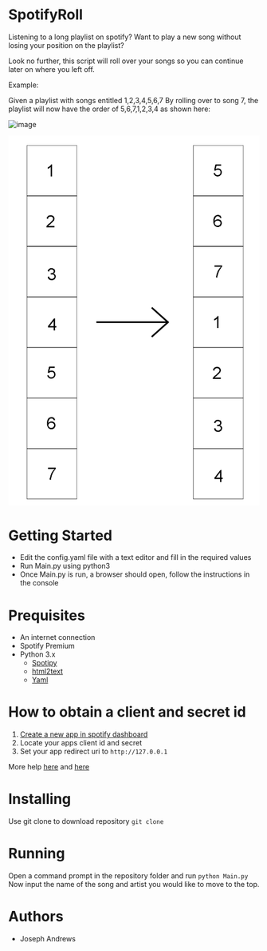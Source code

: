 # SpotifyRoll

Listening to a long playlist on spotify?
Want to play a new song without losing your position on the playlist?

Look no further, this script will roll over your songs so you can continue later on where you left off.

Example:

Given a playlist with songs entitled 1,2,3,4,5,6,7
By rolling over to song 7, the playlist will now have the order of 5,6,7,1,2,3,4 as shown here:


![image](https://croatia.hr/sites/default/files/styles/image_full_width/public/2017-08/02_01_slide_nature.jpg?itok=ItAHmLlp)

![image](https://raw.githubusercontent.com/Joseph-33/SpotifyRoll/master/Boxes.png?raw=True)




# Getting Started
- Edit the config.yaml file with a text editor and fill in the required values
- Run Main.py using python3
- Once Main.py is run, a browser should open, follow the instructions in the console

# Prequisites
- An internet connection
- Spotify Premium
- Python 3.x
  - [Spotipy](https://pypi.org/project/spotipy/)
  - [html2text](https://pypi.org/project/html2text/)
  - [Yaml](https://pypi.org/project/PyYAML/)

# How to obtain a client and secret id
1. [Create a new app in spotify dashboard](https://developer.spotify.com/dashboard/applications)
2. Locate your apps client id and secret
3. Set your app redirect uri to `http://127.0.0.1`

More help [here](https://developer.spotify.com/documentation/general/guides/authorization-guide/) and [here](https://spotipy.readthedocs.io/en/2.12.0/#authorization-code-flow)

# Installing
Use git clone to download repository
`
git clone
`

# Running
Open a command prompt in the repository folder and run
`
python Main.py
`
Now input the name of the song and artist you would like to move to the top.



# Authors
- Joseph Andrews



